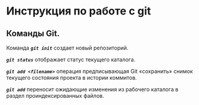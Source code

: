 # **Инструкция по работе с git**

## Команды Git.

Команда ***`git init`*** создает новый репозиторий.

***`git status`*** отображает статус текущего каталога.

***`git add <filename>`*** операция предписывающая Git «сохранить» снимок текущего состояния проекта в истории коммитов.

***`git add`*** переносит ожидающие изменения из рабочего каталога в раздел проиндексированных файлов.

